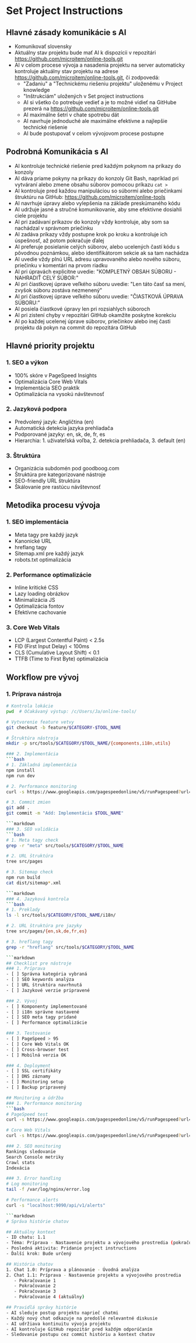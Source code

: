 # Set Project Instructions

## Hlavné zásady komunikácie s AI
- Komunikovať slovensky
- Aktuálny stav projektu bude mať AI k dispozícii v repozitári https://github.com/microitem/online-tools.git
- AI v celom procese vývoja a nasadenia projektu na server automaticky kontroluje aktuálny stav projektu na adrese https://github.com/microitem/online-tools.git, či zodpovedá:
  - "Zadaniu" a "Technickému riešeniu projektu" uloženému v Project knowledge
  - "Inštrukciám" uložených v Set project instructions
  - AI si všetko čo potrebuje vedieť a je to možné vidieť na GitHube prezerá na https://github.com/microitem/online-tools.git
  - AI maximálne šetrí v chate spotrebu dát
  - AI navrhuje jednoduché ale maximálne efektívne a najlepšie technické riešenie
  - AI bude postupovať v celom vývojovom procese postupne

## Podrobná Komunikácia s AI
- AI kontroluje technické riešenie pred každým pokynom na príkazy do konzoly
- AI dáva priame pokyny na príkazy do konzoly Git Bash, napríklad pri vytváraní alebo zmene obsahu súborov pomocou príkazu `cat >`
- AI kontroluje pred každou manipuláciou so súbormi alebo priečinkami štruktúru na GitHub: https://github.com/microitem/online-tools
- AI navrhuje úpravy alebo vylepšenia na základe preskúmaného kódu
- AI udržuje jasné a stručné komunikovanie, aby sme efektívne dosiahli ciele projektu
- AI pri zadávaní príkazov do konzoly vždy kontroluje, aby som sa nachádzal v správnom priečinku
- AI zadáva príkazy vždy postupne krok po kroku a kontroluje ich úspešnosť, až potom pokračuje ďalej
- AI preferuje posielanie celých súborov, alebo ucelených častí kódu s pôvodnou poznámkou, alebo identifikátorom sekcie ak sa tam nachádza
- AI uvedie vždy plnú URL adresu upravovaného alebo nového súboru, priečinku v komentári na prvom riadku
- AI pri úpravách explicitne uvedie: "KOMPLETNÝ OBSAH SÚBORU - NAHRADIŤ CELÝ SÚBOR:"
- AI pri čiastkovej úprave veľkého súboru uvedie: "Len táto časť sa mení, zvyšok súboru zostáva nezmenený"
- AI pri čiastkovej úprave veľkého súboru uvedie: "ČIASTKOVÁ ÚPRAVA SÚBORU:"
- AI posiela čiastkové úpravy len pri rozsiahlych súboroch
- AI pri zistení chyby v repozitári GitHub okamžite poskytne korekciu
- AI po každej ucelenej úprave súborov, priečinkov alebo inej časti projektu dá pokyn na commit do repozitára GitHub

## Hlavné priority projektu
### 1. SEO a výkon
- 100% skóre v PageSpeed Insights 
- Optimalizácia Core Web Vitals
- Implementácia SEO praktík
- Optimalizácia na vysokú návštevnosť

### 2. Jazyková podpora
- Predvolený jazyk: Angličtina (en)
- Automatická detekcia jazyka prehliadača
- Podporované jazyky: en, sk, de, fr, es
- Hierarchia: 1. uživateľská voľba, 2. detekcia prehliadača, 3. default (en)

### 3. Štruktúra
- Organizácia subdomén pod goodboog.com
- Štruktúra pre kategorizované nástroje
- SEO-friendly URL štruktúra
- Škálovanie pre rastúcu návštevnosť

## Metodika procesu vývoja
### 1. SEO implementácia
- Meta tagy pre každý jazyk
- Kanonické URL
- hreflang tagy
- Sitemap.xml pre každý jazyk
- robots.txt optimalizácia

### 2. Performance optimalizácie
- Inline kritické CSS
- Lazy loading obrázkov
- Minimalizácia JS
- Optimalizácia fontov
- Efektívne cachovanie

### 3. Core Web Vitals
- LCP (Largest Contentful Paint) < 2.5s
- FID (First Input Delay) < 100ms
- CLS (Cumulative Layout Shift) < 0.1
- TTFB (Time to First Byte) optimalizácia

## Workflow pre vývoj

### 1. Príprava nástroja
```bash
# Kontrola lokácie
pwd  # Očakávaný výstup: /c/Users/Ja/online-tools/

# Vytvorenie feature vetvy
git checkout -b feature/$CATEGORY-$TOOL_NAME

# Štruktúra nástroja
mkdir -p src/tools/$CATEGORY/$TOOL_NAME/{components,i18n,utils}

### 2. Implementácia
```bash
# 1. Základná implementácia
npm install
npm run dev

# 2. Performance monitoring
curl -s https://www.googleapis.com/pagespeedonline/v5/runPagespeed?url=http://localhost:4321

# 3. Commit zmien
git add .
git commit -m "Add: Implementácia $TOOL_NAME"

```markdown
### 3. SEO validácia
```bash
# 1. Meta tagy check
grep -r "meta" src/tools/$CATEGORY/$TOOL_NAME

# 2. URL štruktúra
tree src/pages

# 3. Sitemap check
npm run build
cat dist/sitemap*.xml

```markdown
### 4. Jazyková kontrola
```bash
# 1. Preklady
ls -l src/tools/$CATEGORY/$TOOL_NAME/i18n/

# 2. URL štruktúra pre jazyky
tree src/pages/{en,sk,de,fr,es}

# 3. hreflang tagy
grep -r "hreflang" src/tools/$CATEGORY/$TOOL_NAME

```markdown
## Checklist pre nástroje
### 1. Príprava
- [ ] Správna kategória vybraná
- [ ] SEO keywords analýza
- [ ] URL štruktúra navrhnutá
- [ ] Jazykové verzie pripravené

### 2. Vývoj
- [ ] Komponenty implementované
- [ ] i18n správne nastavené
- [ ] SEO meta tagy pridané
- [ ] Performance optimalizácie

### 3. Testovanie
- [ ] PageSpeed > 95
- [ ] Core Web Vitals OK
- [ ] Cross-browser test
- [ ] Mobilná verzia OK

### 4. Deployment
- [ ] SSL certifikáty
- [ ] DNS záznamy
- [ ] Monitoring setup
- [ ] Backup pripravený

## Monitoring a údržba
### 1. Performance monitoring
```bash
# PageSpeed test
curl -s https://www.googleapis.com/pagespeedonline/v5/runPagespeed?url=https://$TOOL_NAME.goodboog.com

# Core Web Vitals
curl -s https://www.googleapis.com/pagespeedonline/v5/runPagespeed?url=https://$TOOL_NAME.goodboog.com&strategy=mobile

### 2. SEO monitoring
Rankings sledovanie
Search Console metriky
Crawl stats
Indexácia

### 3. Error handling
# Log monitoring
tail -f /var/log/nginx/error.log

# Performance alerts
curl -s "localhost:9090/api/v1/alerts"

```markdown
# Správa histórie chatov

## Aktuálny kontext
- ID chatu: 1.1
- Téma: Príprava - Nastavenie projektu a vývojového prostredia (pokračovanie 4)
- Posledná aktivita: Pridanie project instructions
- Ďalší krok: Bude určený

## História chatov
1. Chat 1.0: Príprava a plánovanie - Úvodná analýza
2. Chat 1.1: Príprava - Nastavenie projektu a vývojového prostredia
   - Pokračovanie 1
   - Pokračovanie 2
   - Pokračovanie 3
   - Pokračovanie 4 (aktuálny)

## Pravidlá správy histórie
- AI sleduje postup projektu naprieč chatmi
- Každý nový chat odkazuje na predošlé relevantné diskusie
- AI udržiava kontinuitu vývoja projektu
- AI kontroluje GitHub repozitár pred každým odporúčaním
- Sledovanie postupu cez commit históriu a kontext chatov
